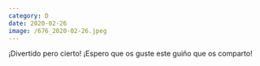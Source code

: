 ```yaml
--- 
category: D 
date: 2020-02-26 
image: /676_2020-02-26.jpeg 
--- 
```


¡Divertido pero cierto! ¡Espero que os guste este guiño que os comparto!